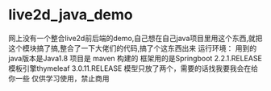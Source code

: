 # live2d_java_demo
网上没有一个整合live2d前后端的demo,自己想在自己java项目里用这个东西,就把这个模块搞了搞,整合了一下大佬们的代码,搞了个这东西出来
运行环境：
   用到的java版本是Java1.8 
   项目是 maven 构建的
   框架用的是Springboot 2.2.1.RELEASE 
   模板引擎thymeleaf 3.0.11.RELEASE
模型只放了两个，需要的话找我要我会在给你一些
仅供学习使用，禁止商用
